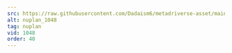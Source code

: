 ```yaml
---
src: https://raw.githubusercontent.com/Dadaism6/metadriverse-asset/main/script-nuplan-output-newcompressed/nuplan_1048.mp4
alt: nuplan_1048
tag: nuplan
vid: 1048
order: 40
---
```


